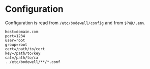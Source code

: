 Configuration
=============
Configuration is read from `/etc/bodewell/config` and from `$PWD/.env`.

```
host=domain.com
port=1234
user=root
group=root
cert=/path/to/cert
key=/path/to/key
cat=/path/to/ca
. /etc/bodewell/**/*.conf
```
